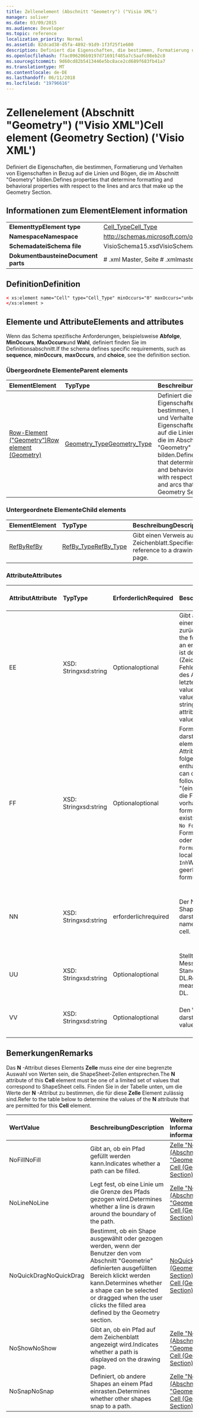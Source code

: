 ```yaml
---
title: Zellenelement (Abschnitt "Geometry") ("Visio XML")
manager: soliver
ms.date: 03/09/2015
ms.audience: Developer
ms.topic: reference
localization_priority: Normal
ms.assetid: 82dcad38-d5fa-4892-91d9-1f3f25f1e600
description: Definiert die Eigenschaften, die bestimmen, Formatierung und Verhalten von Eigenschaften in Bezug auf die Linien und Bögen, die im Abschnitt "Geometry" bilden.
ms.openlocfilehash: f7ac096206b9197d71691f485a7c5aafc08eb2c8
ms.sourcegitcommit: 9d60cd82b5413446e5bc8ace2cd689f683fb41a7
ms.translationtype: MT
ms.contentlocale: de-DE
ms.lasthandoff: 06/11/2018
ms.locfileid: "19796616"
---
```

# <a name="cell-element-geometry-section-visio-xml"></a><span data-ttu-id="6ceb6-103">Zellenelement (Abschnitt "Geometry") ("Visio XML")</span><span class="sxs-lookup"><span data-stu-id="6ceb6-103">Cell element (Geometry Section) ('Visio XML')</span></span>

<span data-ttu-id="6ceb6-104">Definiert die Eigenschaften, die bestimmen, Formatierung und Verhalten von Eigenschaften in Bezug auf die Linien und Bögen, die im Abschnitt "Geometry" bilden.</span><span class="sxs-lookup"><span data-stu-id="6ceb6-104">Defines properties that determine formatting and behavioral properties with respect to the lines and arcs that make up the Geometry Section.</span></span>
  
## <a name="element-information"></a><span data-ttu-id="6ceb6-105">Informationen zum Element</span><span class="sxs-lookup"><span data-stu-id="6ceb6-105">Element information</span></span>

|||
|:-----|:-----|
|<span data-ttu-id="6ceb6-106">**Elementtyp**</span><span class="sxs-lookup"><span data-stu-id="6ceb6-106">**Element type**</span></span> <br/> |[<span data-ttu-id="6ceb6-107">Cell_Type</span><span class="sxs-lookup"><span data-stu-id="6ceb6-107">Cell_Type</span></span>](cell_type-complextypevisio-xml.md) <br/> |
|<span data-ttu-id="6ceb6-108">**Namespace**</span><span class="sxs-lookup"><span data-stu-id="6ceb6-108">**Namespace**</span></span> <br/> |http://schemas.microsoft.com/office/visio/2012/main  <br/> |
|<span data-ttu-id="6ceb6-109">**Schemadatei**</span><span class="sxs-lookup"><span data-stu-id="6ceb6-109">**Schema file**</span></span> <br/> |<span data-ttu-id="6ceb6-110">VisioSchema15.xsd</span><span class="sxs-lookup"><span data-stu-id="6ceb6-110">VisioSchema15.xsd</span></span>  <br/> |
|<span data-ttu-id="6ceb6-111">**Dokumentbausteine**</span><span class="sxs-lookup"><span data-stu-id="6ceb6-111">**Document parts**</span></span> <br/> |<span data-ttu-id="6ceb6-112"># .xml Master, Seite # .xml</span><span class="sxs-lookup"><span data-stu-id="6ceb6-112">master#.xml, page#.xml</span></span>  <br/> |
   
## <a name="definition"></a><span data-ttu-id="6ceb6-113">Definition</span><span class="sxs-lookup"><span data-stu-id="6ceb6-113">Definition</span></span>

```XML
< xs:element name="Cell" type="Cell_Type" minOccurs="0" maxOccurs="unbounded" >
</xs:element >
```

## <a name="elements-and-attributes"></a><span data-ttu-id="6ceb6-114">Elemente und Attribute</span><span class="sxs-lookup"><span data-stu-id="6ceb6-114">Elements and attributes</span></span>

<span data-ttu-id="6ceb6-115">Wenn das Schema spezifische Anforderungen, beispielsweise **Abfolge**, **MinOccurs**, **MaxOccurs**und **Wahl**, definiert finden Sie im Definitionsabschnitt.</span><span class="sxs-lookup"><span data-stu-id="6ceb6-115">If the schema defines specific requirements, such as **sequence**, **minOccurs**, **maxOccurs**, and **choice**, see the definition section.</span></span> 
  
### <a name="parent-elements"></a><span data-ttu-id="6ceb6-116">Übergeordnete Elemente</span><span class="sxs-lookup"><span data-stu-id="6ceb6-116">Parent elements</span></span>

|<span data-ttu-id="6ceb6-117">**Element**</span><span class="sxs-lookup"><span data-stu-id="6ceb6-117">**Element**</span></span>|<span data-ttu-id="6ceb6-118">**Typ**</span><span class="sxs-lookup"><span data-stu-id="6ceb6-118">**Type**</span></span>|<span data-ttu-id="6ceb6-119">**Beschreibung**</span><span class="sxs-lookup"><span data-stu-id="6ceb6-119">**Description**</span></span>|
|:-----|:-----|:-----|
|[<span data-ttu-id="6ceb6-120">Row-Element ("Geometry")</span><span class="sxs-lookup"><span data-stu-id="6ceb6-120">Row element (Geometry)</span></span>](row-element-geometry-sectionvisio-xml.md) <br/> |[<span data-ttu-id="6ceb6-121">Geometry_Type</span><span class="sxs-lookup"><span data-stu-id="6ceb6-121">Geometry_Type</span></span>](geometry_type-complextypevisio-xml.md) <br/> |<span data-ttu-id="6ceb6-122">Definiert die Eigenschaften, die bestimmen, Formatierung und Verhalten von Eigenschaften in Bezug auf die Linien und Bögen, die im Abschnitt "Geometry" bilden.</span><span class="sxs-lookup"><span data-stu-id="6ceb6-122">Defines properties that determine formatting and behavioral properties with respect to the lines and arcs that make up the Geometry Section.</span></span>  <br/> |
   
### <a name="child-elements"></a><span data-ttu-id="6ceb6-123">Untergeordnete Elemente</span><span class="sxs-lookup"><span data-stu-id="6ceb6-123">Child elements</span></span>

|<span data-ttu-id="6ceb6-124">**Element**</span><span class="sxs-lookup"><span data-stu-id="6ceb6-124">**Element**</span></span>|<span data-ttu-id="6ceb6-125">**Typ**</span><span class="sxs-lookup"><span data-stu-id="6ceb6-125">**Type**</span></span>|<span data-ttu-id="6ceb6-126">**Beschreibung**</span><span class="sxs-lookup"><span data-stu-id="6ceb6-126">**Description**</span></span>|
|:-----|:-----|:-----|
|[<span data-ttu-id="6ceb6-127">RefBy</span><span class="sxs-lookup"><span data-stu-id="6ceb6-127">RefBy</span></span>](refby-element-cell_type-complextypevisio-xml.md) <br/> |[<span data-ttu-id="6ceb6-128">RefBy_Type</span><span class="sxs-lookup"><span data-stu-id="6ceb6-128">RefBy_Type</span></span>](refby_type-complextypevisio-xml.md) <br/> |<span data-ttu-id="6ceb6-129">Gibt einen Verweis auf ein Zeichenblatt.</span><span class="sxs-lookup"><span data-stu-id="6ceb6-129">Specifies a reference to a drawing page.</span></span>  <br/> |
   
### <a name="attributes"></a><span data-ttu-id="6ceb6-130">Attribute</span><span class="sxs-lookup"><span data-stu-id="6ceb6-130">Attributes</span></span>

|<span data-ttu-id="6ceb6-131">**Attribut**</span><span class="sxs-lookup"><span data-stu-id="6ceb6-131">**Attribute**</span></span>|<span data-ttu-id="6ceb6-132">**Typ**</span><span class="sxs-lookup"><span data-stu-id="6ceb6-132">**Type**</span></span>|<span data-ttu-id="6ceb6-133">**Erforderlich**</span><span class="sxs-lookup"><span data-stu-id="6ceb6-133">**Required**</span></span>|<span data-ttu-id="6ceb6-134">**Beschreibung**</span><span class="sxs-lookup"><span data-stu-id="6ceb6-134">**Description**</span></span>|<span data-ttu-id="6ceb6-135">**Mögliche Werte**</span><span class="sxs-lookup"><span data-stu-id="6ceb6-135">**Possible values**</span></span>|
|:-----|:-----|:-----|:-----|:-----|
|<span data-ttu-id="6ceb6-136">E</span><span class="sxs-lookup"><span data-stu-id="6ceb6-136">E</span></span>  <br/> |<span data-ttu-id="6ceb6-137">XSD: String</span><span class="sxs-lookup"><span data-stu-id="6ceb6-137">xsd:string</span></span>  <br/> |<span data-ttu-id="6ceb6-138">Optional</span><span class="sxs-lookup"><span data-stu-id="6ceb6-138">optional</span></span>  <br/> |<span data-ttu-id="6ceb6-139">Gibt an, dass die Formel einen Fehler zurückgibt.</span><span class="sxs-lookup"><span data-stu-id="6ceb6-139">Indicates that the formula evaluates to an error.</span></span> <span data-ttu-id="6ceb6-140">Der Wert von **E** ist der aktuelle Wert (Zeichenfolge mit einer Fehlermeldung); der Wert des Attributs **V** ist der letzte gültige Wert.</span><span class="sxs-lookup"><span data-stu-id="6ceb6-140">The value of **E** is the current value (an error message string); the value of the **V** attribute is the last valid value.</span></span>  <br/> |<span data-ttu-id="6ceb6-141">Zeichenfolge mit einer Fehlermeldung.</span><span class="sxs-lookup"><span data-stu-id="6ceb6-141">An error message string.</span></span>  <br/> |
|<span data-ttu-id="6ceb6-142">F</span><span class="sxs-lookup"><span data-stu-id="6ceb6-142">F</span></span>  <br/> |<span data-ttu-id="6ceb6-143">XSD: String</span><span class="sxs-lookup"><span data-stu-id="6ceb6-143">xsd:string</span></span>  <br/> |<span data-ttu-id="6ceb6-144">Optional</span><span class="sxs-lookup"><span data-stu-id="6ceb6-144">optional</span></span>  <br/> | <span data-ttu-id="6ceb6-145">Formel für das Element darstellt.</span><span class="sxs-lookup"><span data-stu-id="6ceb6-145">Represents the element's formula.</span></span> <span data-ttu-id="6ceb6-146">Dieses Attribut kann eine der folgenden Zeichenfolgen enthalten:</span><span class="sxs-lookup"><span data-stu-id="6ceb6-146">This attribute can contain one of the following strings:</span></span>  <br/>  <span data-ttu-id="6ceb6-147">"(einige Formel)" Wenn die Formel lokal vorhanden ist.</span><span class="sxs-lookup"><span data-stu-id="6ceb6-147">'(some formula)' if the formula exists locally</span></span>  <br/>  <span data-ttu-id="6ceb6-148">`No Formula`Wenn die Formel lokal gelöscht oder blockiert ist.</span><span class="sxs-lookup"><span data-stu-id="6ceb6-148">`No Formula` if the formula is locally deleted or blocked</span></span>  <br/>  <span data-ttu-id="6ceb6-149">`Inh`Wenn die Formel geerbt wird.</span><span class="sxs-lookup"><span data-stu-id="6ceb6-149">`Inh` if the formula is inherited.</span></span>  <br/> |<span data-ttu-id="6ceb6-150">Eine Formel.</span><span class="sxs-lookup"><span data-stu-id="6ceb6-150">A formula.</span></span>  <br/> |
|<span data-ttu-id="6ceb6-151">N</span><span class="sxs-lookup"><span data-stu-id="6ceb6-151">N</span></span>  <br/> |<span data-ttu-id="6ceb6-152">XSD: String</span><span class="sxs-lookup"><span data-stu-id="6ceb6-152">xsd:string</span></span>  <br/> |<span data-ttu-id="6ceb6-153">erforderlich</span><span class="sxs-lookup"><span data-stu-id="6ceb6-153">required</span></span>  <br/> |<span data-ttu-id="6ceb6-154">Der Name der ShapeSheet-Zelle darstellt.</span><span class="sxs-lookup"><span data-stu-id="6ceb6-154">Represents the name of the ShapeSheet cell.</span></span>  <br/> |<span data-ttu-id="6ceb6-155">Der Name der ShapeSheet-Zelle.</span><span class="sxs-lookup"><span data-stu-id="6ceb6-155">The name of the ShapeSheet cell.</span></span>  <br/> <span data-ttu-id="6ceb6-156">Siehe Abschnitt "Hinweise".</span><span class="sxs-lookup"><span data-stu-id="6ceb6-156">See the Remarks section below.</span></span>  <br/> |
|<span data-ttu-id="6ceb6-157">U</span><span class="sxs-lookup"><span data-stu-id="6ceb6-157">U</span></span>  <br/> |<span data-ttu-id="6ceb6-158">XSD: String</span><span class="sxs-lookup"><span data-stu-id="6ceb6-158">xsd:string</span></span>  <br/> |<span data-ttu-id="6ceb6-159">Optional</span><span class="sxs-lookup"><span data-stu-id="6ceb6-159">optional</span></span>  <br/> |<span data-ttu-id="6ceb6-160">Stellt eine Einheit der Messung der Standardwert ist DL.</span><span class="sxs-lookup"><span data-stu-id="6ceb6-160">Represents a unit of measure The default is DL.</span></span>  <br/> |<span data-ttu-id="6ceb6-161">Die Einheiten der Zelle.</span><span class="sxs-lookup"><span data-stu-id="6ceb6-161">The units of the cell.</span></span>  <br/> |
|<span data-ttu-id="6ceb6-162">V</span><span class="sxs-lookup"><span data-stu-id="6ceb6-162">V</span></span>  <br/> |<span data-ttu-id="6ceb6-163">XSD: String</span><span class="sxs-lookup"><span data-stu-id="6ceb6-163">xsd:string</span></span>  <br/> |<span data-ttu-id="6ceb6-164">Optional</span><span class="sxs-lookup"><span data-stu-id="6ceb6-164">optional</span></span>  <br/> |<span data-ttu-id="6ceb6-165">Den Wert der Zelle darstellt.</span><span class="sxs-lookup"><span data-stu-id="6ceb6-165">Represents the value of the cell.</span></span>  <br/> |<span data-ttu-id="6ceb6-166">Der Wert der ShapeSheet-Zelle.</span><span class="sxs-lookup"><span data-stu-id="6ceb6-166">The value of the ShapeSheet cell.</span></span>  <br/> |
   
## <a name="remarks"></a><span data-ttu-id="6ceb6-167">Bemerkungen</span><span class="sxs-lookup"><span data-stu-id="6ceb6-167">Remarks</span></span>

<span data-ttu-id="6ceb6-168">Das **N** -Attribut dieses Elements **Zelle** muss eine der eine begrenzte Auswahl von Werten sein, die ShapeSheet-Zellen entsprechen.</span><span class="sxs-lookup"><span data-stu-id="6ceb6-168">The **N** attribute of this **Cell** element must be one of a limited set of values that correspond to ShapeSheet cells.</span></span> <span data-ttu-id="6ceb6-169">Finden Sie in der Tabelle unten, um die Werte der **N** -Attribut zu bestimmen, die für diese **Zelle** Element zulässig sind.</span><span class="sxs-lookup"><span data-stu-id="6ceb6-169">Refer to the table below to determine the values of the **N** attribute that are permitted for this **Cell** element.</span></span> 
  
|<span data-ttu-id="6ceb6-170">**Wert**</span><span class="sxs-lookup"><span data-stu-id="6ceb6-170">**Value**</span></span>|<span data-ttu-id="6ceb6-171">**Beschreibung**</span><span class="sxs-lookup"><span data-stu-id="6ceb6-171">**Description**</span></span>|<span data-ttu-id="6ceb6-172">**Weitere Informationen**</span><span class="sxs-lookup"><span data-stu-id="6ceb6-172">**More information**</span></span>|
|:-----|:-----|:-----|
|<span data-ttu-id="6ceb6-173">NoFill</span><span class="sxs-lookup"><span data-stu-id="6ceb6-173">NoFill</span></span>  <br/> |<span data-ttu-id="6ceb6-174">Gibt an, ob ein Pfad gefüllt werden kann.</span><span class="sxs-lookup"><span data-stu-id="6ceb6-174">Indicates whether a path can be filled.</span></span>  <br/> |[<span data-ttu-id="6ceb6-175">Zelle "NoFill" (Abschnitt "Geometry")</span><span class="sxs-lookup"><span data-stu-id="6ceb6-175">NoFill Cell (Geometry Section)</span></span>](nofill-cell-geometry-section.md) <br/> |
|<span data-ttu-id="6ceb6-176">NoLine</span><span class="sxs-lookup"><span data-stu-id="6ceb6-176">NoLine</span></span>  <br/> |<span data-ttu-id="6ceb6-177">Legt fest, ob eine Linie um die Grenze des Pfads gezogen wird.</span><span class="sxs-lookup"><span data-stu-id="6ceb6-177">Determines whether a line is drawn around the boundary of the path.</span></span>  <br/> |[<span data-ttu-id="6ceb6-178">Zelle "NoLine" (Abschnitt "Geometry")</span><span class="sxs-lookup"><span data-stu-id="6ceb6-178">NoLine Cell (Geometry Section)</span></span>](noline-cell-geometry-section.md) <br/> |
|<span data-ttu-id="6ceb6-179">NoQuickDrag</span><span class="sxs-lookup"><span data-stu-id="6ceb6-179">NoQuickDrag</span></span>  <br/> |<span data-ttu-id="6ceb6-180">Bestimmt, ob ein Shape ausgewählt oder gezogen werden, wenn der Benutzer den vom Abschnitt "Geometrie" definierten ausgefüllten Bereich klickt werden kann.</span><span class="sxs-lookup"><span data-stu-id="6ceb6-180">Determines whether a shape can be selected or dragged when the user clicks the filled area defined by the Geometry section.</span></span>  <br/> |[<span data-ttu-id="6ceb6-181">NoQuickDrag Cell (Geometry Section)</span><span class="sxs-lookup"><span data-stu-id="6ceb6-181">NoQuickDrag Cell (Geometry Section)</span></span>](noquickdrag-cell-geometry-section.md) <br/> |
|<span data-ttu-id="6ceb6-182">NoShow</span><span class="sxs-lookup"><span data-stu-id="6ceb6-182">NoShow</span></span>  <br/> |<span data-ttu-id="6ceb6-183">Gibt an, ob ein Pfad auf dem Zeichenblatt angezeigt wird.</span><span class="sxs-lookup"><span data-stu-id="6ceb6-183">Indicates whether a path is displayed on the drawing page.</span></span>  <br/> |[<span data-ttu-id="6ceb6-184">Zelle "NoShow" (Abschnitt "Geometry")</span><span class="sxs-lookup"><span data-stu-id="6ceb6-184">NoShow Cell (Geometry Section)</span></span>](noshow-cell-geometry-section.md) <br/> |
|<span data-ttu-id="6ceb6-185">NoSnap</span><span class="sxs-lookup"><span data-stu-id="6ceb6-185">NoSnap</span></span>  <br/> |<span data-ttu-id="6ceb6-186">Definiert, ob andere Shapes an einem Pfad einrasten.</span><span class="sxs-lookup"><span data-stu-id="6ceb6-186">Determines whether other shapes snap to a path.</span></span>  <br/> |[<span data-ttu-id="6ceb6-187">Zelle "NoSnap" (Abschnitt "Geometry")</span><span class="sxs-lookup"><span data-stu-id="6ceb6-187">NoSnap Cell (Geometry Section)</span></span>](nosnap-cell-geometry-section.md) <br/> |
   


